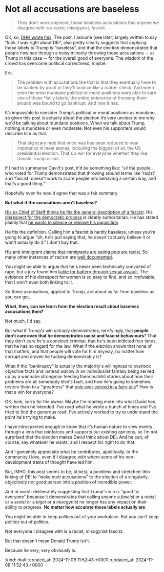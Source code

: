 Not all accusations are baseless
================================

> They don’t work anymore, those baseless accusations that anyone we disagree with is a racist, misogynist, fascist.

OK, so, [DHH wrote this][]. The post, I assume (see later) largely written to say “look, I was right about DEI”, also pretty clearly suggests that applying those labels to Trump is “baseless”, and that the election demonstrated that people now see through a noisy minority throwing those accusations -- at Trump in this case -- for the overall good of everyone. The wisdom of the crowd has overcome political correctness, maybe.

Erk.

> The problem with accusations like that is that they eventually have to be backed by proof or they'll bounce like a rubber check. And when even the most mundane political or moral positions were able to earn one of those *ist-y labels, the entire enterprise of throwing them around was bound to go bankrupt. And now it has.

It’s impossible to consider Trump’s political or moral positions as mundane, so given this post is actually about the election it’s very unclear to me why we'd be talking about mundane positions. When we talk about Trump, nothing is mundane or even moderate. Not even his supporters would describe him as that.

> That big scary mob that once was has been reduced to near impotence in most arenas, including the biggest of all, the US presidential election. That's a win for everyone whether they like Donald Trump or not.

If I had to summarise David's post, it'd be something like: "all the people who voted for Trump demonstrated that throwing around terms like 'racist' and 'fascist' doesn’t work to scare people into behaving a certain way, and that’s a good thing." 

Hopefully even he would agree that was a fair summary.

**But what if the accusations aren't baseless?**

[His ex Chief of Staff thinks he fits the general description of a fascist](https://www.theguardian.com/us-news/2024/nov/04/is-trump-a-fascist). His [disrespect for the democratic process](https://edition.cnn.com/2024/11/03/politics/trump-dark-closing-message/index.html) is clearly authoritarian. He has stated plainly that [he wants to silence or remove his opposition](https://abcnews.go.com/Politics/trumps-enemy-threat-spurs-critics-alarm-authoritarian-shift/story?id=114816374).

He fits the definition. Calling him a fascist is hardly baseless, unless you're going to argue "oh, he's just saying that, he doesn't actually believe it or won't actually do it." I don't buy that.

[His anti-immigrant claims that immigrants are eating pets are racist](https://www.theguardian.com/us-news/2024/sep/14/neo-nazis-springfield-ohio-haitian-immigrants). So many other instances of racism are [well documented](https://www.nytimes.com/interactive/2018/01/15/opinion/leonhardt-trump-racist.html).

You might be able to argue that he's never been technically convicted of rape, but a jury found him [liable for battery through sexual assault](https://www.newsweek.com/fact-check-was-donald-trump-found-guilty-rape-1799935). The evidence of his disrespect for women is so easy to find, and so irrefutable, that I won't even both linking to it.

So these accusations, applied to Trump, are about as far from baseless as you can get. 

**What, then, can we learn from the election result about baseless accusations then?**

Not much, I'd say.

But what if Trump's win _actually_ demonstrates, terrifyingly, that **people don’t care even that he demonstrates racist and fascist behaviours**? That they don't care he's a conviced criminal, that he's been indicted four times, that he has no regard for the law. What if the election shows that none of that matters, and that people will vote for him anyway, no matter how corrupt and craven he fucking demonstrably is?

What if the "bankrupcy" is actually the majority's willingness to overlook objective facts and instead wallow in an individualist fantasy being served up by a wannabe strongman feeding them bullshit stories about how their problems are all somebody else's fault, and how he's going to somehow restore them to a "greatness" that [only ever existed in a fairy tale](https://time.com/6261476/bootstrapping-myth-new-american-dream/)? How is that a win for everyone?

OK, look, sorry for the swear. Maybe I'm reading more into what David has written than he intended. I've read what he wrote a bunch of times and I've tried to find the generous read. I've actively worked to try to understand the point he's trying to make.

I have introspected enough to know that it’s human nature to view events through a lens that reinforces and supports our existing opinions, so I’m not surprised that the election makes David think about DEI. And he can, of course, say whatever he wants, and I respect his right to do that.

And I genuinely appreciate what he contributes, apolitically, to the community I love, even if I disagree with where some of his non-development trains of thought have led him.

But, IMHO, this post seems to be, at best, a pointless and stretched-thin linking of DEI to "woke mob accusations" to the election of a singularly, objectively _not good_ person into a position of incredible power.

And at worst: deliberately suggesting that Trump's win is "good for everyone" because it demonstrates that calling anyone a _fascist_ or a _racist_ or a _sexist_ or a _bigot_ or a _misogynist_ no longer has any impact on their ability to progress. **No matter how accurate those labels actually are**.

You might be able to keep politics out of your workplace. But you can't keep politics out of politics. 

Not everyone I disagree with is a racist, misogynist fascist. 

But that doesn't mean Donald Trump isn't. 

Because he very, very obviously is.

[DHH wrote this]: https://archive.ph/2024.11.06-174442/https://world.hey.com/dhh/the-spells-are-spent-beaa675b

:kind: draft
:created_at: 2024-11-08 11:52:43 +0000
:updated_at: 2024-11-08 11:52:43 +0000
